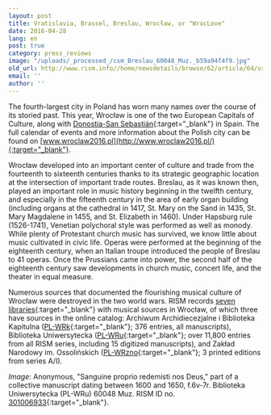 ```yaml
---
layout: post
title: Vratislavia, Brassel, Breslau, Wrocław, or "WrocLove"
date: 2016-04-28
lang: en
post: true
category: press_reviews
image: "/uploads/_processed_/csm_Breslau_60048_Muz._b59a94f4f9.jpg"
old_url: http://www.rism.info//home/newsdetails/browse/62/article/64/vratislavia-brassel-breslau-wroclaw-or-wroclove.html
email: ''
author: ''
---
```



The fourth-largest city in Poland has worn many names over the course of its storied past. This year, Wrocław is one of the two European Capitals of Culture, along with [Donostia-San Sebastián](/press_reviews/2016/01/21/donostia--san-sebastián-european-capital-of.html){:target="_blank"} in Spain. The full calendar of events and more information about the Polish city can be found on [www.wroclaw2016.pl](http://www.wroclaw2016.pl/){:target="_blank"}.

Wrocław developed into an important center of culture and trade from the fourteenth to sixteenth centuries thanks to its strategic geographic location at the intersection of important trade routes. Breslau, as it was known then, played an important role in music history beginning in the twelfth century, and especially in the fifteenth century in the area of early organ building (including organs at the cathedral in 1417, St. Mary on the Sand in 1435, St. Mary Magdalene in 1455, and St. Elizabeth in 1460). Under Hapsburg rule (1526-1741), Venetian polychoral style was performed as well as monody. While plenty of Protestant church music has survived, we know little about music cultivated in civic life. Operas were performed at the beginning of the eighteenth century, when an Italian troupe introduced the people of Breslau to 41 operas. Once the Prussians came into power, the second half of the eighteenth century saw developments in church music, concert life, and the theater in equal measure.

Numerous sources that documented the flourishing musical culture of Wrocław were destroyed in the two world wars. RISM records [seven libraries](http://www.rism.info/en/sigla.html){:target="_blank"} with musical sources in Wrocław, of which three have sources in the online catalog: Archiwum Archidiecezjalne i Biblioteka Kapitulna ([PL-WRk](https://opac.rism.info/search?View=rism&siglum=PL-WRk){:target="_blank"}; 376 entries, all manuscripts), Biblioteka Uniwersytecka ([PL-WRu](https://opac.rism.info/search?View=rism&siglum=PL-WRu){:target="_blank"}; over 11,800 entries from all RISM series, including 15 digitized manuscripts), and Zakład Narodowy im. Ossolińskich ([PL-WRzno](https://opac.rism.info/search?View=rism&siglum=PL-WRzno){:target="_blank"}; 3 printed editions from series A/I).



_Image_: Anonymous, "Sanguine proprio redemisti nos Deus," part of a collective manuscript dating between 1600 and 1650, f.6v-7r. Biblioteka Uniwersytecka (PL-WRu) 60048 Muz. RISM ID no. [301006933](https://opac.rism.info/search?View=rism&documentid=301006933){:target="_blank"}.



<script type="text/javascript">var switchTo5x=true;</script><script type="text/javascript" src="http://w.sharethis.com/button/buttons.js"></script><script type="text/javascript">stLight.options({publisher: "9b601438-1ce1-49d8-bfd7-9cff5df54c17", doNotHash: false, doNotCopy: false, hashAddressBar: false});</script>